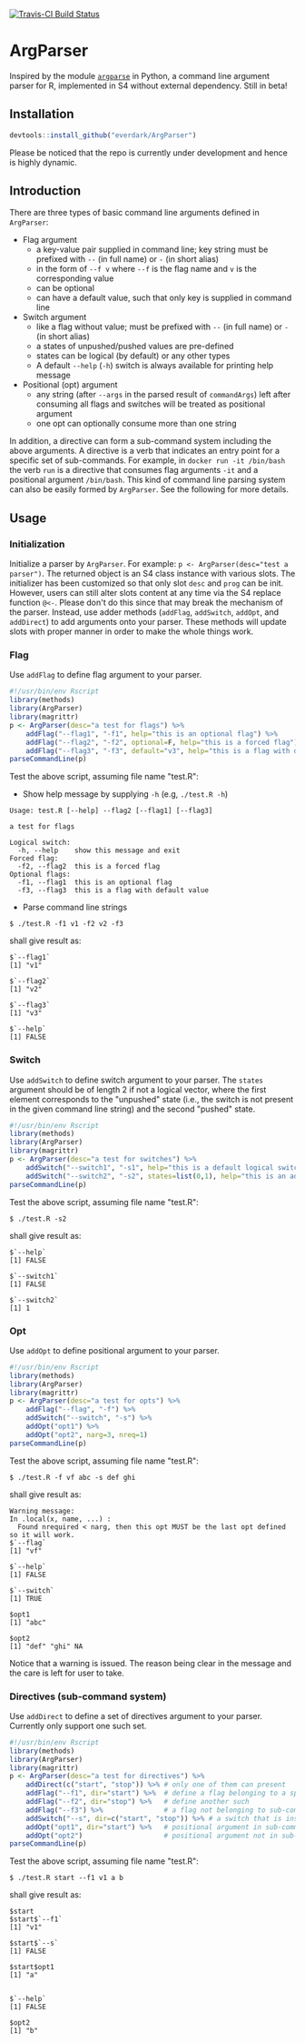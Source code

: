 [![Travis-CI Build Status](https://travis-ci.org/everdark/ArgParser.svg?branch=master)](https://travis-ci.org/everdark/ArgParser)

# ArgParser
Inspired by the module [`argparse`](https://docs.python.org/2.7/library/argparse.html#module-argparse) in Python, a command line argument parser for R, implemented in S4 without external dependency. 
Still in beta!

## Installation
```R
devtools::install_github("everdark/ArgParser")
```
Please be noticed that the repo is currently under development and hence is highly dynamic.

## Introduction
There are three types of basic command line arguments defined in `ArgParser`:
+ Flag argument
    + a key-value pair supplied in command line; key string must be prefixed with `--` (in full name) or `-` (in short alias)
    + in the form of `--f v` where `--f` is the flag name and `v` is the corresponding value
    + can be optional
    + can have a default value, such that only key is supplied in command line
+ Switch argument
    + like a flag without value; must be prefixed with `--` (in full name) or `-` (in short alias)
    + a states of unpushed/pushed values are pre-defined
    + states can be logical (by default) or any other types
    + A default `--help` (`-h`) switch is always available for printing help message
+ Positional (opt) argument
    + any string (after `--args` in the parsed result of `commandArgs`) left after consuming all flags and switches will be treated as positional argument
    + one opt can optionally consume more than one string

In addition, a directive can form a sub-command system including the above arguments.
A directive is a verb that indicates an entry point for a specific set of sub-commands. 
For example, in `docker run -it /bin/bash` the verb `run` is a directive that consumes flag arguments `-it` and a positional argument `/bin/bash`.
This kind of command line parsing system can also be easily formed by `ArgParser`.
See the following for more details.

## Usage
### Initialization
Initialize a parser by `ArgParser`. For example: `p <- ArgParser(desc="test a parser")`. 
The returned object is an S4 class instance with various slots. 
The initializer has been customized so that only slot `desc` and `prog` can be init.
However, users can still alter slots content at any time via the S4 replace function `@<-`.
Please don't do this since that may break the mechanism of the parser. 
Instead, use adder methods (`addFlag`, `addSwitch`, `addOpt`, and `addDirect`) to add arguments onto your parser. 
These methods will update slots with proper manner in order to make the whole things work.

### Flag
Use `addFlag` to define flag argument to your parser.

```R
#!/usr/bin/env Rscript
library(methods)
library(ArgParser)
library(magrittr)
p <- ArgParser(desc="a test for flags") %>% 
    addFlag("--flag1", "-f1", help="this is an optional flag") %>%
    addFlag("--flag2", "-f2", optional=F, help="this is a forced flag") %>%
    addFlag("--flag3", "-f3", default="v3", help="this is a flag with default value")
parseCommandLine(p)
```
Test the above script, assuming file name "test.R":
+ Show help message by supplying `-h` (e.g, `./test.R -h`)
```
Usage: test.R [--help] --flag2 [--flag1] [--flag3]

a test for flags

Logical switch:
  -h, --help    show this message and exit
Forced flag:
  -f2, --flag2  this is a forced flag
Optional flags:
  -f1, --flag1  this is an optional flag
  -f3, --flag3  this is a flag with default value
```
+ Parse command line strings
```
$ ./test.R -f1 v1 -f2 v2 -f3
```
shall give result as:
```
$`--flag1`
[1] "v1"

$`--flag2`
[1] "v2"

$`--flag3`
[1] "v3"

$`--help`
[1] FALSE
```

### Switch
Use `addSwitch` to define switch argument to your parser. 
The `states` argument should be of length 2 if not a logical vector, where the first element corresponds to the "unpushed" state 
(i.e., the switch is not present in the given command line string) and the second "pushed" state.

```R
#!/usr/bin/env Rscript
library(methods)
library(ArgParser)
library(magrittr)
p <- ArgParser(desc="a test for switches") %>% 
    addSwitch("--switch1", "-s1", help="this is a default logical switch") %>%
    addSwitch("--switch2", "-s2", states=list(0,1), help="this is an ad-hoc switch")
parseCommandLine(p)
```
Test the above script, assuming file name "test.R":
```
$ ./test.R -s2
```
shall give result as:
```
$`--help`
[1] FALSE

$`--switch1`
[1] FALSE

$`--switch2`
[1] 1
```

### Opt
Use `addOpt` to define positional argument to your parser.
```R
#!/usr/bin/env Rscript
library(methods)
library(ArgParser)
library(magrittr)
p <- ArgParser(desc="a test for opts") %>% 
    addFlag("--flag", "-f") %>%
    addSwitch("--switch", "-s") %>%
    addOpt("opt1") %>%
    addOpt("opt2", narg=3, nreq=1)
parseCommandLine(p)
```
Test the above script, assuming file name "test.R":
```
$ ./test.R -f vf abc -s def ghi
```
shall give result as:
```
Warning message:
In .local(x, name, ...) :
  Found nrequired < narg, then this opt MUST be the last opt defined so it will work.
$`--flag`
[1] "vf"

$`--help`
[1] FALSE

$`--switch`
[1] TRUE

$opt1
[1] "abc"

$opt2
[1] "def" "ghi" NA   
```
Notice that a warning is issued. The reason being clear in the message and the care is left for user to take.

### Directives (sub-command system)
Use `addDirect` to define a set of directives argument to your parser.
Currently only support one such set.
```R
#!/usr/bin/env Rscript
library(methods)
library(ArgParser)
library(magrittr)
p <- ArgParser(desc="a test for directives") %>%
    addDirect(c("start", "stop")) %>% # only one of them can present
    addFlag("--f1", dir="start") %>%  # define a flag belonging to a specific directive
    addFlag("--f2", dir="stop") %>%   # define another such
    addFlag("--f3") %>%               # a flag not belonging to sub-command system
    addSwitch("--s", dir=c("start", "stop")) %>% # a switch that is installed onto both directives
    addOpt("opt1", dir="start") %>%   # positional argument in sub-command system
    addOpt("opt2")                    # positional argument not in sub-command system
parseCommandLine(p)
```
Test the above script, assuming file name "test.R":
```
$ ./test.R start --f1 v1 a b
```
shall give result as:
```
$start
$start$`--f1`
[1] "v1"

$start$`--s`
[1] FALSE

$start$opt1
[1] "a"


$`--help`
[1] FALSE

$opt2
[1] "b"

```


